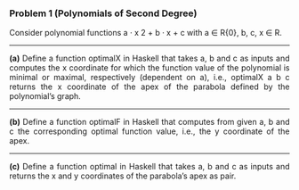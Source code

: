 
### Problem 1 (Polynomials of Second Degree)

Consider polynomial functions a · x 2 + b · x + c with a ∈ R\{0}, b, c, x ∈ R.

---

<div style='text-align: justify;'>
<b>(a)</b> Define a function optimalX in Haskell that takes a, b and c as inputs 
and computes the x coordinate for which the function value of the polynomial is minimal or maximal,
respectively (dependent on a), i.e., optimalX a b c returns the x coordinate of the apex of the parabola 
defined by the polynomial’s graph.
</div>

---

<div style='text-align: justify;'>
<b>(b)</b> Define a function optimalF in Haskell that computes from given a, b and c 
the corresponding optimal function value, i.e., the y coordinate of the apex.
</div>

---

<div style='text-align: justify;'>
<b>(c)</b> Define a function optimal in Haskell that takes a, b and c as inputs 
and returns the x and y coordinates of the parabola’s apex as pair.
</div>
